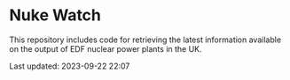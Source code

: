 # Nuke Watch

This repository includes code for retrieving the latest information available on the output of EDF nuclear power plants in the UK.

Last updated: 2023-09-22 22:07